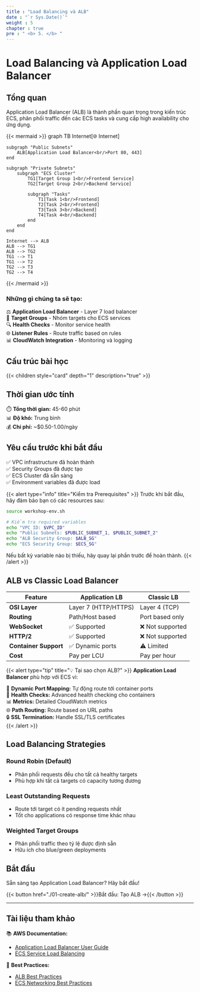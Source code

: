 ```yaml
---
title : "Load Balancing và ALB"
date : "`r Sys.Date()`"
weight : 5
chapter : true
pre : " <b> 5. </b> "
---
```


# Load Balancing và Application Load Balancer

## Tổng quan

Application Load Balancer (ALB) là thành phần quan trọng trong kiến trúc ECS, phân phối traffic đến các ECS tasks và cung cấp high availability cho ứng dụng.

{{< mermaid >}}
graph TB
    Internet[🌐 Internet]
    
    subgraph "Public Subnets"
        ALB[Application Load Balancer<br/>Port 80, 443]
    end
    
    subgraph "Private Subnets"
        subgraph "ECS Cluster"
            TG1[Target Group 1<br/>Frontend Service]
            TG2[Target Group 2<br/>Backend Service]
            
            subgraph "Tasks"
                T1[Task 1<br/>Frontend]
                T2[Task 2<br/>Frontend]
                T3[Task 3<br/>Backend]
                T4[Task 4<br/>Backend]
            end
        end
    end
    
    Internet --> ALB
    ALB --> TG1
    ALB --> TG2
    TG1 --> T1
    TG1 --> T2
    TG2 --> T3
    TG2 --> T4
{{< /mermaid >}}

### Những gì chúng ta sẽ tạo:

⚖️ **Application Load Balancer** - Layer 7 load balancer  
🎯 **Target Groups** - Nhóm targets cho ECS services  
🔍 **Health Checks** - Monitor service health  
🌐 **Listener Rules** - Route traffic based on rules  
📊 **CloudWatch Integration** - Monitoring và logging  

## Cấu trúc bài học

{{< children style="card" depth="1" description="true" >}}

## Thời gian ước tính

⏱️ **Tổng thời gian:** 45-60 phút  
📊 **Độ khó:** Trung bình  
💰 **Chi phí:** ~$0.50-1.00/ngày  

## Yêu cầu trước khi bắt đầu

✅ VPC infrastructure đã hoàn thành  
✅ Security Groups đã được tạo  
✅ ECS Cluster đã sẵn sàng  
✅ Environment variables đã được load  

{{< alert type="info" title="Kiểm tra Prerequisites" >}}
Trước khi bắt đầu, hãy đảm bảo bạn có các resources sau:

```bash
source workshop-env.sh

# Kiểm tra required variables
echo "VPC ID: $VPC_ID"
echo "Public Subnets: $PUBLIC_SUBNET_1, $PUBLIC_SUBNET_2"
echo "ALB Security Group: $ALB_SG"
echo "ECS Security Group: $ECS_SG"
```

Nếu bất kỳ variable nào bị thiếu, hãy quay lại phần trước để hoàn thành.
{{< /alert >}}

## ALB vs Classic Load Balancer

| Feature | Application LB | Classic LB |
|---------|----------------|------------|
| **OSI Layer** | Layer 7 (HTTP/HTTPS) | Layer 4 (TCP) |
| **Routing** | Path/Host based | Port based only |
| **WebSocket** | ✅ Supported | ❌ Not supported |
| **HTTP/2** | ✅ Supported | ❌ Not supported |
| **Container Support** | ✅ Dynamic ports | ⚠️ Limited |
| **Cost** | Pay per LCU | Pay per hour |

{{< alert type="tip" title="💡 Tại sao chọn ALB?" >}}
**Application Load Balancer** phù hợp với ECS vì:

🎯 **Dynamic Port Mapping:** Tự động route tới container ports  
🔄 **Health Checks:** Advanced health checking cho containers  
📊 **Metrics:** Detailed CloudWatch metrics  
🌐 **Path Routing:** Route based on URL paths  
🔒 **SSL Termination:** Handle SSL/TLS certificates  
{{< /alert >}}

## Load Balancing Strategies

### Round Robin (Default)
- Phân phối requests đều cho tất cả healthy targets
- Phù hợp khi tất cả targets có capacity tương đương

### Least Outstanding Requests
- Route tới target có ít pending requests nhất
- Tốt cho applications có response time khác nhau

### Weighted Target Groups
- Phân phối traffic theo tỷ lệ được định sẵn
- Hữu ích cho blue/green deployments

## Bắt đầu

Sẵn sàng tạo Application Load Balancer? Hãy bắt đầu!

{{< button href="./01-create-alb/" >}}Bắt đầu: Tạo ALB →{{< /button >}}

---

## Tài liệu tham khảo

📚 **AWS Documentation:**
- [Application Load Balancer User Guide](https://docs.aws.amazon.com/elasticloadbalancing/latest/application/)
- [ECS Service Load Balancing](https://docs.aws.amazon.com/AmazonECS/latest/developerguide/service-load-balancing.html)

🔧 **Best Practices:**
- [ALB Best Practices](https://aws.amazon.com/blogs/aws/new-application-load-balancer/)
- [ECS Networking Best Practices](https://docs.aws.amazon.com/AmazonECS/latest/bestpracticesguide/networking.html)
